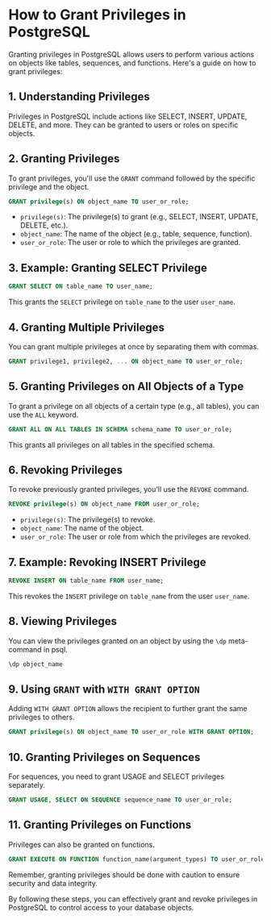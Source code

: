 # How to Grant Privileges in PostgreSQL

Granting privileges in PostgreSQL allows users to perform various actions on objects like tables, sequences, and functions. Here's a guide on how to grant privileges:

## 1. **Understanding Privileges**

Privileges in PostgreSQL include actions like SELECT, INSERT, UPDATE, DELETE, and more. They can be granted to users or roles on specific objects.

## 2. **Granting Privileges**

To grant privileges, you'll use the `GRANT` command followed by the specific privilege and the object.

```sql
GRANT privilege(s) ON object_name TO user_or_role;
```

- `privilege(s)`: The privilege(s) to grant (e.g., SELECT, INSERT, UPDATE, DELETE, etc.).
- `object_name`: The name of the object (e.g., table, sequence, function).
- `user_or_role`: The user or role to which the privileges are granted.

## 3. **Example: Granting SELECT Privilege**

```sql
GRANT SELECT ON table_name TO user_name;
```

This grants the `SELECT` privilege on `table_name` to the user `user_name`.

## 4. **Granting Multiple Privileges**

You can grant multiple privileges at once by separating them with commas.

```sql
GRANT privilege1, privilege2, ... ON object_name TO user_or_role;
```

## 5. **Granting Privileges on All Objects of a Type**

To grant a privilege on all objects of a certain type (e.g., all tables), you can use the `ALL` keyword.

```sql
GRANT ALL ON ALL TABLES IN SCHEMA schema_name TO user_or_role;
```

This grants all privileges on all tables in the specified schema.

## 6. **Revoking Privileges**

To revoke previously granted privileges, you'll use the `REVOKE` command.

```sql
REVOKE privilege(s) ON object_name FROM user_or_role;
```

- `privilege(s)`: The privilege(s) to revoke.
- `object_name`: The name of the object.
- `user_or_role`: The user or role from which the privileges are revoked.

## 7. **Example: Revoking INSERT Privilege**

```sql
REVOKE INSERT ON table_name FROM user_name;
```

This revokes the `INSERT` privilege on `table_name` from the user `user_name`.

## 8. **Viewing Privileges**

You can view the privileges granted on an object by using the `\dp` meta-command in psql.

```sql
\dp object_name
```

## 9. **Using `GRANT` with `WITH GRANT OPTION`**

Adding `WITH GRANT OPTION` allows the recipient to further grant the same privileges to others.

```sql
GRANT privilege(s) ON object_name TO user_or_role WITH GRANT OPTION;
```

## 10. **Granting Privileges on Sequences**

For sequences, you need to grant USAGE and SELECT privileges separately.

```sql
GRANT USAGE, SELECT ON SEQUENCE sequence_name TO user_or_role;
```

## 11. **Granting Privileges on Functions**

Privileges can also be granted on functions.

```sql
GRANT EXECUTE ON FUNCTION function_name(argument_types) TO user_or_role;
```

Remember, granting privileges should be done with caution to ensure security and data integrity.

By following these steps, you can effectively grant and revoke privileges in PostgreSQL to control access to your database objects.

